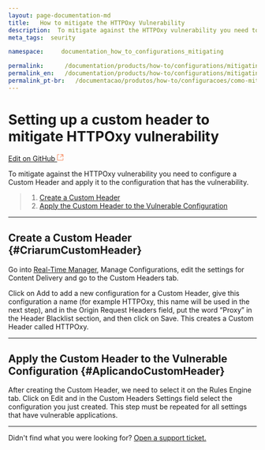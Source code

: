 ```yaml
---
layout: page-documentation-md
title:   How to mitigate the HTTPOxy Vulnerability
description:  To mitigate against the HTTPOxy vulnerability you need to configure a Custom Header and apply it to the configuration that has the vulnerability.
meta_tags:  seurity

namespace:     documentation_how_to_configurations_mitigating

permalink:      /documentation/products/how-to/configurations/mitigating-a-vulnerability-httpoxy/
permalink_en:   /documentation/products/how-to/configurations/mitigating-a-vulnerability-httpoxy/
permalink_pt-br:   /documentacao/produtos/how-to/configuracoes/como-mitigar-vulnerabilidade-httpoxy/
---
```

# Setting up a custom header to mitigate HTTPOxy vulnerability

[Edit on GitHub <svg width="14" height="14" xmlns="http://www.w3.org/2000/svg"><g fill="none" stroke="#F3652B"><path d="M4.81.71H.672v11.43H12.1V8.001" stroke-width=".8"/><path d="M6.87.786h5.155V5.94M6.31 6.5L12.026.786"/></g></svg>](https://github.com/aziontech/docs_en/edit/master/how-to/configurations/mitigating-a-vulnerability-httpoxy/2021-01-14-index.md)

To mitigate against the HTTPOxy vulnerability you need to configure a Custom Header and apply it to the configuration that has the vulnerability.

> 1. [Create a Custom Header](#CriarumCustomHeader)
> 2. [Apply the Custom Header to the Vulnerable Configuration](#AplicandoCustomHeader)

---

## Create a Custom Header {#CriarumCustomHeader}

Go into [Real-Time Manager](https://manager.azion.com/), Manage Configurations, edit the settings for Content Delivery and go to the Custom Headers tab.

Click on Add to add a new configuration for a Custom Header, give this configuration a name (for example HTTPOxy, this name will be used in the next step), and in the Origin Request Headers field, put the word “Proxy” in the Header Blacklist section, and then click on Save. This creates a Custom Header called HTTPOxy.

---

## Apply the Custom Header to the Vulnerable Configuration {#AplicandoCustomHeader}

After creating the Custom Header, we need to select it on the Rules Engine tab. Click on Edit and in the Custom Headers Settings field select the configuration you just created. This step must be repeated for all settings that have vulnerable applications.

---

Didn't find what you were looking for? [Open a support ticket.](https://tickets.azion.com/)
